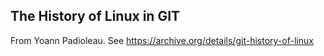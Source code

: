 The History of Linux in GIT
---------------------------

From Yoann Padioleau.  See https://archive.org/details/git-history-of-linux
